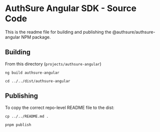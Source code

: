 # AuthSure Angular SDK - Source Code

This is the readme file for building and publishing the @authsure/authsure-angular NPM package.

## Building

From this directory (`projects/authsure-angular`)

`ng build authsure-angular`

`cd ../../dist/authsure-angular`

## Publishing

To copy the correct repo-level README file to the dist:

`cp ../../README.md .`

`pnpm publish`
